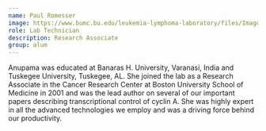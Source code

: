 ```yaml
---
name: Paul Romesser
image: https://www.bumc.bu.edu/leukemia-lymphoma-laboratory/files/Images/Anupama.jpg
role: Lab Technician
description: Research Associate
group: alum
---
```


Anupama was educated at Banaras H. University, Varanasi, India and Tuskegee University, Tuskegee, AL. She joined the lab as a Research Associate in the Cancer Research Center at Boston University School of Medicine in 2001 and was the lead author on several of our important papers describing transcriptional control of cyclin A. She was highly expert in all the advanced technologies we employ and was a driving force behind our productivity.
